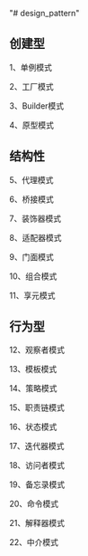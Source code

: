 "# design_pattern" 

## 创建型

1、单例模式

2、工厂模式

3、Builder模式

4、原型模式

## 结构性

5、代理模式

6、桥接模式

7、装饰器模式

8、适配器模式

9、门面模式

10、组合模式

11、享元模式

## 行为型

12、观察者模式

13、模板模式

14、策略模式

15、职责链模式

16、状态模式

17、迭代器模式

18、访问者模式

19、备忘录模式

20、命令模式

21、解释器模式

22、中介模式
